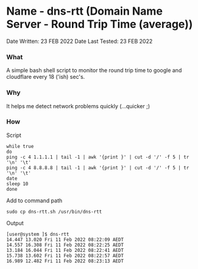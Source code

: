 # Name - dns-rtt (Domain Name Server - Round Trip Time (average))
Date Written: 23 FEB 2022
Date Last Tested: 23 FEB 2022

### What

A simple bash shell script to monitor the round trip time to google and cloudflare every 18 ('ish) sec's.

### Why

It helps me detect network problems quickly (...quicker ;)

### How


Script
```
while true
do
ping -c 4 1.1.1.1 | tail -1 | awk '{print }' | cut -d '/' -f 5 | tr '\n' '\t'
ping -c 4 8.8.8.8 | tail -1 | awk '{print }' | cut -d '/' -f 5 | tr '\n' '\t'
date
sleep 10
done
```

Add to command path
```
sudo cp dns-rtt.sh /usr/bin/dns-rtt
```

Output
```
[user@system ]$ dns-rtt
14.447 13.020 Fri 11 Feb 2022 08:22:09 AEDT
14.557 16.308 Fri 11 Feb 2022 08:22:25 AEDT
13.184 16.044 Fri 11 Feb 2022 08:22:41 AEDT
15.738 13.602 Fri 11 Feb 2022 08:22:57 AEDT
16.989 12.482 Fri 11 Feb 2022 08:23:13 AEDT
```
